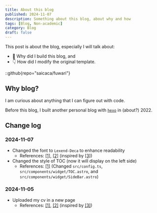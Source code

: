 ```yaml
---
title: About this blog
published: 2024-11-07
description: Something about this blog, about why and how
tags: [Blog, Non-academic]
category: Blog
draft: false
---
```


This post is about the blog, especially I will talk about:
- 🔧 Why did I build this blog, and
- 👇 How did I modify the original template.

::github{repo="saicaca/fuwari"}

## Why blog?
I am curious about anything that I can figure out with code.

Before this blog, I built another personal blog with [`hexo`](https://hexo.io/zh-cn/) in (about?) 2022. 

## Change log

### 2024-11-07
- Changed the font to `Lexend-Deca` to enhance readability
    - References: [\[1\]](https://docs.astro.build/en/guides/fonts/#using-fontsource), [\[2\]](https://fontsource.org/fonts/lexend-deca/install) (inspired by [\[3\]](https://blog.3kh0.net/about/))
- Changed the style of TOC (now it will display on the left side)
    - References: [\[1\]](https://github.com/SlimeNull/slimenull.github.io) (Changed `src/config.ts`, `src/components/widget/TOC.astro`, and `src/components/widget/SideBar.astro`)

### 2024-11-05
- Uploaded my cv in a new page
    - References: [\[1\]](https://docs.astro.build/en/basics/astro-pages/), [\[2\]](https://docs.astro.build/en/guides/imports/) (inspired by [\[3\]](https://github.com/academicpages/academicpages.github.io))
